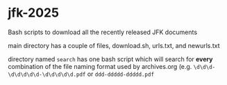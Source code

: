 # jfk-2025
Bash scripts to download all the recently released JFK documents

main directory has a couple of files, download.sh, urls.txt, and newurls.txt 

directory named `search` has one bash script which will search for **every** combination of the file naming format used by archives.org (e.g. `\d\d\d-\d\d\d\d\d-\d\d\d\d\d.pdf` or `ddd-ddddd-ddddd.pdf` 
